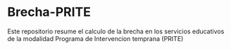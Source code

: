 # Brecha-PRITE
 Este repositorio resume el calculo de la brecha en los servicios educativos de la modalidad Programa de Intervencion temprana (PRITE)
